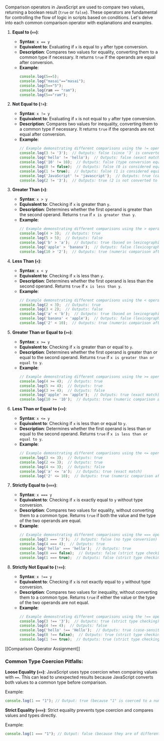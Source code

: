 Comparison operators in JavaScript are used to compare two values, returning a boolean result (`true` or `false`). These operators are fundamental for controlling the flow of logic in scripts based on conditions. Let's delve into each common comparison operator with explanations and examples.

1. **Equal to (`==`)**:
	- **Syntax**: `x == y`
	- **Equivalent to**: Evaluating if `x` is equal to `y` after type conversion.
	- **Description**: Compares two values for equality, converting them to a common type if necessary. It returns `true` if the operands are equal after conversion.
	- **Example**:
		```js
		console.log(5==5);
		console.log("masai"=="masai");
		console.log(5=="5");
		console.log(ram == "ram");
		console.log(5=="ram");
		```

2. **Not Equal to (`!=`)**:
	- **Syntax**: `x != y`
	- **Equivalent to**: Evaluating if `x` is not equal to `y` after type conversion.
	- **Description**: Compares two values for inequality, converting them to a common type if necessary. It returns `true` if the operands are not equal after conversion.
	- **Example**:
		```js
		// Example demonstrating different comparisons using the != operator
		console.log(3 != '3');  // Outputs: false (since '3' is converted to numeric 3)
		console.log('hello' != 'hello');  // Outputs: false (exact match)
		console.log('10' != 10);  // Outputs: false (type conversion equality)
		console.log(0 != false);  // Outputs: false (0 is considered equivalent to false)
		console.log(1 != true);  // Outputs: false (1 is considered equivalent to true)
		console.log('JavaScript' != 'javascript');  // Outputs: true (case-sensitive comparison)
		console.log(2 != '3');  // Outputs: true (2 is not converted to '3')
		```

3. **Greater Than (`>`)**:
	- **Syntax**: `x > y`
	- **Equivalent to**: Checking if `x` is greater than `y`.
	- **Description**: Determines whether the first operand is greater than the second operand. Returns `true` if `x is greater than y`.
	- **Example**:
		```js
		// Example demonstrating different comparisons using the > operator
		console.log(4 > 3);  // Outputs: true
		console.log(5 > 5);  // Outputs: false
		console.log('b' > 'a');  // Outputs: true (based on lexicographical order)
		console.log('apple' > 'banana');  // Outputs: false (lexicographical comparison)
		console.log(10 > '2');  // Outputs: true (numeric comparison after conversion)
		```

4. **Less Than (`<`)**:
	- **Syntax**: `x < y`
	- **Equivalent to**: Checking if `x` is less than `y`.
	- **Description**: Determines whether the first operand is less than the second operand. Returns `true` if `x is less than y`.
	- **Example**:
		```js
		// Example demonstrating different comparisons using the < operator
		console.log(2 < 3);  // Outputs: true
		console.log(3 < 2);  // Outputs: false
		console.log('a' < 'b');  // Outputs: true (based on lexicographical order)
		console.log('banana' < 'apple');  // Outputs: false (lexicographical comparison)
		console.log('2' < 10);  // Outputs: true (numeric comparison after conversion)
		```

5. **Greater Than or Equal to (`>=`)**:
	- **Syntax**: `x >= y`
	- **Equivalent to**: Checking if `x` is greater than or equal to `y`.
	- **Description**: Determines whether the first operand is greater than or equal to the second operand. Returns `true` if `x is greater than or equal to y`.
	- **Example**:
		```js
		// Example demonstrating different comparisons using the >= operator
		console.log(4 >= 4);  // Outputs: true
		console.log(5 >= 4);  // Outputs: true
		console.log(3 >= 4);  // Outputs: false
		console.log('apple' >= 'apple');  // Outputs: true (exact match)
		console.log(10 >= '10');  // Outputs: true (numeric comparison after conversion)
		```

6. **Less Than or Equal to (`<=`)**:
	- **Syntax**: `x <= y`
	- **Equivalent to**: Checking if `x` is less than or equal to `y`.
	- **Description**: Determines whether the first operand is less than or equal to the second operand. Returns `true` if `x is less than or equal to y`.
	- **Example**:
		```js
		// Example demonstrating different comparisons using the <= operator
		console.log(3 <= 3);  // Outputs: true
		console.log(2 <= 3);  // Outputs: true
		console.log(4 <= 3);  // Outputs: false
		console.log('a' <= 'a');  // Outputs: true (exact match)
		console.log('2' <= 10);  // Outputs: true (numeric comparison after conversion)
		```

7. **Strictly Equal to (`===`)**:
	- **Syntax**: `x === y`
	- **Equivalent to**: Checking if `x` is exactly equal to `y` without type conversion.
	- **Description**: Compares two values for equality, without converting them to a common type. Returns `true` if both the value and the type of the two operands are equal.
	- **Example**:
		```js
		// Example demonstrating different comparisons using the === operator
		console.log(3 === '3');  // Outputs: false (no type conversion)
		console.log(4 === 4);  // Outputs: true
		console.log('hello' === 'hello');  // Outputs: true
		console.log(0 === false);  // Outputs: false (strict type checking)
		console.log(1 === true);  // Outputs: false (strict type checking)
		```

8. **Strictly Not Equal to (`!==`)**:
	- **Syntax**: `x !== y`
	- **Equivalent to**: Checking if `x` is not exactly equal to `y` without type conversion.
	- **Description**: Compares two values for inequality, without converting them to a common type. Returns `true` if either the value or the type of the two operands are not equal.
	- **Example**:
		```js
		// Example demonstrating different comparisons using the !== operator
		console.log(3 !== '3');  // Outputs: true (strict type checking)
		console.log(4 !== 4);  // Outputs: false
		console.log('hello' !== 'Hello');  // Outputs: true (case-sensitive and strict type checking)
		console.log(0 !== false);  // Outputs: true (strict type checking)
		console.log(1 !== true);  // Outputs: true (strict type checking)
		```

[[Comparison Operator Assignment]]

### Common Type Coercion Pitfalls:
**Loose Equality (`==`)**: JavaScript uses type coercion when comparing values with `==`. This can lead to unexpected results because JavaScript converts both values to a common type before comparison.

Example:
```js
console.log(1 == "1"); // Output: true (because "1" is coerced to a number)
```

**Strict Equality (`===`)**: Strict equality prevents type coercion and compares values and types directly.

Example:
```js
console.log(1 === "1"); // Output: false (because they are of different types)
```
